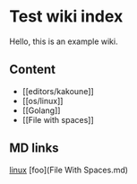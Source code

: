 # Test wiki index

Hello, this is an example wiki.

## Content

* [[editors/kakoune]]
* [[os/linux]]
* [[Golang]]
* [[File with spaces]]

## MD links

[linux](os/linux.md)
[foo](File With Spaces.md)
